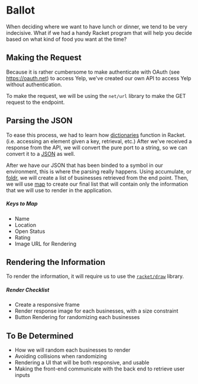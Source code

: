 # Ballot

When deciding where we want to have lunch or dinner, we tend to be very indecisive. What if we had a handy Racket program that will help you decide based on what kind of food you want at the time? 

## Making the Request

Because it is rather cumbersome to make authenticate with OAuth (see https://oauth.net) to access Yelp, we've created our own API to access Yelp without authentication.

To make the request, we will be using the `net/url` library to make the GET request to the endpoint.

## Parsing the JSON

To ease this process, we had to learn how <a href="https://docs.racket-lang.org/reference/dicts.html" target="_blank">dictionaries</a> function in Racket. (i.e. accessing an element given a key, retrieval, etc.) After we've received a response from the API, we will convert the pure port to a string, so we can convert it to a <a href="https://docs.racket-lang.org/json/" target="_blank">JSON</a> as well.

After we have our JSON that has been binded to a symbol in our environment, this is where the parsing really happens. Using accumulate, or <a href="https://docs.racket-lang.org/reference/pairs.html#%28def._%28%28lib._racket%2Fprivate%2Flist..rkt%29._foldr%29%29" target="_blank">foldr</a>, we will create a list of businesses retrieved from the end point. Then, we will use <a href="https://docs.racket-lang.org/reference/pairs.html#%28def._%28%28lib._racket%2Fprivate%2Fmap..rkt%29._map%29%29" target="_blank">map</a> to create our final list that will contain only the information that we will use to render in the application.
##### Keys to Map
<ul>
  <li>Name</li>
  <li>Location</li>
  <li>Open Status</li>
  <li>Rating</li>
  <li>Image URL for Rendering</li>
</ul> 

## Rendering the Information

To render the information, it will require us to use the <a href="https://docs.racket-lang.org/draw/" target="_blank">`racket/draw`</a> library.

##### Render Checklist
<ul>
  <li> Create a responsive frame </li>
  <li> Render response image for each businesses, with a size constraint </li>
  <li> Button Rendering for randomizing each businesses </li>
</ul> 

## To Be Determined

<ul>
  <li> How we will random each businesses to render </li>
  <li> Avoiding collisions when randomizing </li>
  <li> Rendering a UI that will be both responsive, and usable </li>
  <li> Making the front-end communicate with the back end to retrieve user inputs </li>
</ul>

